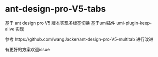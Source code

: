# ant-design-pro-V5-tabs
<p>基于 ant design pro V5 版本实现多标签切换  基于umi插件 umi-plugin-keep-alive 实现</p>
<p>参考 https://github.com/wangJacker/ant-design-pro-V5-multitab 进行改进</p>
<p>有更好的方案欢迎issue</p>
